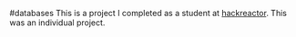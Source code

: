 #databases
This is a project I completed as a student at [hackreactor](http://hackreactor.com). This was an individual project.
